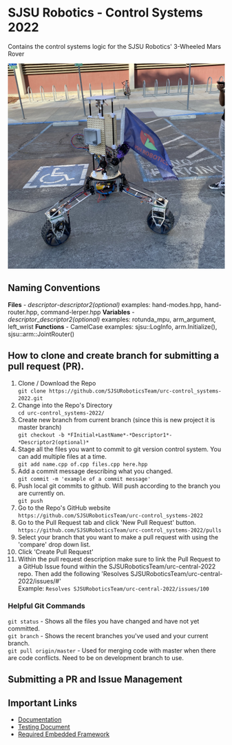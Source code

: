 # SJSU Robotics - Control Systems 2022
Contains the control systems logic for the SJSU Robotics' 3-Wheeled Mars Rover

![](rover.jpg)

## Naming Conventions
**Files** - *descriptor*-*descriptor2(optional)*
examples: hand-modes.hpp, hand-router.hpp, command-lerper.hpp
**Variables** - *descriptor*_*descriptor2(optional)*
examples: rotunda_mpu, arm_argument, left_wrist
**Functions** - CamelCase 
examples: sjsu::LogInfo, arm.Initialize(), sjsu::arm::JointRouter()

## How to clone and create branch for submitting a pull request (PR).

1. Clone / Download the Repo  
   `git clone https://github.com/SJSURoboticsTeam/urc-control_systems-2022.git`
1. Change into the Repo's Directory  
   `cd urc-control_systems-2022/`
1. Create new branch from current branch (since this is new project it is master branch)  
   `git checkout -b *FInitial+LastName*-*Descriptor1*-*Descriptor2(optional)*`
1. Stage all the files you want to commit to git version control system. You can add multiple files at a time.  
   `git add name.cpp of.cpp files.cpp here.hpp`
1. Add a commit message describing what you changed.  
   `git commit -m 'example of a commit message'`
1. Push local git commits to github. Will push according to the branch you are currently on.  
   `git push`
1. Go to the Repo's GitHub website  
   `https://github.com/SJSURoboticsTeam/urc-control_systems-2022`
1. Go to the Pull Request tab and click 'New Pull Request' button.
   `https://github.com/SJSURoboticsTeam/urc-control_systems-2022/pulls`
1. Select your branch that you want to make a pull request with using the 'compare' drop down list.
1. Click 'Create Pull Request'
1. Within the pull request description make sure to link the Pull Request to a GitHub Issue found within the SJSURoboticsTeam/urc-central-2022 repo. Then add the following 'Resolves SJSURoboticsTeam/urc-central-2022/issues/#'  
   Example: `Resolves SJSURoboticsTeam/urc-central-2022/issues/100`

### Helpful Git Commands

`git status` - Shows all the files you have changed and have not yet committed.  
`git branch` - Shows the recent branches you've used and your current branch.  
`git pull origin/master` - Used for merging code with master when there are code conflicts. Need to be on development branch to use.


## Submitting a PR and Issue Management
## Important Links
- [Documentation](https://docs.google.com/presentation/d/17clPo-6g9CDImaTh3-akEh0AcbR9gbY4OoO5jGr4u0E/edit#slide=id.g67d1ef67815700a3_12)  
- [Testing Document](https://docs.google.com/document/d/1GoI3ypr8xW_N2GrNbO3eNoYoz85498nix4rTv1WexoA/edit?usp=sharing)  
- [Required Embedded Framework](https://github.com/SJSU-Dev2/SJSU-Dev2.git)  

 
